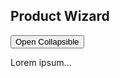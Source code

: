 ## Product Wizard

 <button type="button" class="collapsible">Open Collapsible</button>
<div class="content">
  <p>Lorem ipsum...</p>
</div> 

